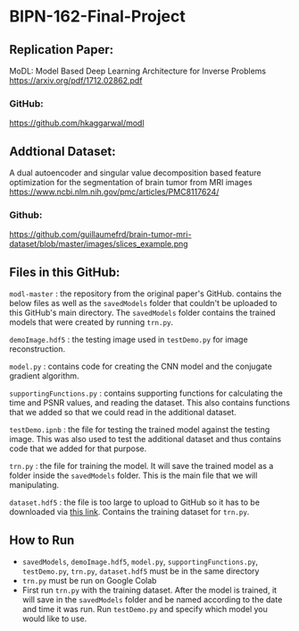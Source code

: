 # BIPN-162-Final-Project

## Replication Paper:
MoDL: Model Based Deep Learning Architecture for Inverse Problems
https://arxiv.org/pdf/1712.02862.pdf 

### GitHub:
https://github.com/hkaggarwal/modl 

## Addtional Dataset:
A dual autoencoder and singular value decomposition based feature optimization for the segmentation of brain tumor from MRI images
https://www.ncbi.nlm.nih.gov/pmc/articles/PMC8117624/ 

### Github:
https://github.com/guillaumefrd/brain-tumor-mri-dataset/blob/master/images/slices_example.png 

## Files in this GitHub:
`modl-master` : the repository from the original paper's GitHub. contains the below files as well as the `savedModels` folder that couldn't be uploaded to this GitHub's main directory. The `savedModels` folder contains the trained models that were created by running `trn.py`.

`demoImage.hdf5` : the testing image used in `testDemo.py` for image reconstruction.

`model.py` : contains code for creating the CNN model and the conjugate gradient algorithm.

`supportingFunctions.py` : contains supporting functions for calculating the time and PSNR values, and reading the dataset. This also contains functions that we added so that we could read in the additional dataset.

`testDemo.ipnb` : the file for testing the trained model against the testing image. This was also used to test the additional dataset and thus contains code that we added for that purpose. 

`trn.py` : the file for training the model. It will save the trained model as a folder inside the `savedModels` folder. This is the main file that we will manipulating. 

`dataset.hdf5` : the file is too large to upload to GitHub so it has to be downloaded via [this link](https://drive.google.com/file/d/1qp-l9kJbRfQU1W5wCjOQZi7I3T6jwA37/view?usp=sharing). Contains the training dataset for `trn.py`. 

## How to Run
- `savedModels`, `demoImage.hdf5`, `model.py`, `supportingFunctions.py`, `testDemo.py`, `trn.py`, `dataset.hdf5` must be in the same directory
- `trn.py` must be run on Google Colab
- First run `trn.py` with the training dataset. After the model is trained, it will save in the `savedModels` folder and be named according to the date and time it was run. Run `testDemo.py` and specify which model you would like to use. 

